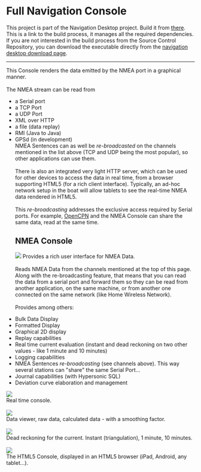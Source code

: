 # Full Navigation Console #
This project is part of the Navigation Desktop project. Build it from [there](http://code.google.com/p/oliv-soft-project-builder/). This is a link to the build process, it manages all the required dependencies.
<br>
If you are not interested in the build process from the Source Control Repository, you can download the executable directly from the <a href='http://code.google.com/p/navigation-desktop/downloads/list'>navigation desktop download page</a>.<br>
<hr />
This Console renders the data emitted by the NMEA port in a graphical manner.<br>
<br />
The NMEA stream can be read from<br>
<ul><li>a Serial port<br>
</li><li>a TCP Port<br>
</li><li>a UDP Port<br>
</li><li>XML over HTTP<br>
</li><li>a file (data replay)<br>
</li><li>RMI (Java to Java)<br>
</li><li>GPSd (in development)<br>
NMEA Sentences can as well be <i>re-broadcasted</i> on the channels mentioned in the list above (TCP and UDP being the most popular), so other applications can use them.<br>
<br />
There is also an integrated very light HTTP server, which can be used for other devices to access the data in real time, from a browser supporting HTML5 (for a rich client interface). Typically, an ad-hoc network setup in the boat will allow tablets to see the real-time NMEA data rendered in HTML5.<br>
<br />
This <i>re-broadcasting</i> addresses the exclusive access required by Serial ports. For example, <a href='http://opencpn.org'>OpenCPN</a> and the NMEA Console can share the same data, read at the same time.<br>
<h2>NMEA Console</h2>
<img src='http://donpedro.lediouris.net/software/img/console.png' />
Provides a rich user interface for NMEA Data.<br>
<br>
Reads NMEA Data from the channels mentioned at the top of this page. Along with the re-broadcasting feature, that means that you can read the data from a serial port and forward them so they can be read from another application, on the same machine, or from another one connected on the same network (like Home Wireless Network).<br>
<br>
Provides among others:<br>
</li></ul><ul><li>Bulk Data Display<br>
</li><li>Formatted Display<br>
</li><li>Graphical 2D display<br>
</li><li>Replay capabilities<br>
</li><li>Real time current evaluation (instant and dead reckoning on two other values - like 1 minute and 10 minutes)<br>
</li><li>Logging capabilities<br>
</li><li>NMEA Sentences <i>re-broadcasting</i> (see channels above). This way several stations can "share" the same Serial Port...<br>
</li><li>Journal capabilities (with Hypersonic SQL)<br>
</li><li>Deviation curve elaboration and management</li></ul>

<img src='http://donpedro.lediouris.net/software/img/console.png' />
<br>
Real time console.<br>
<br>
<img src='http://donpedro.lediouris.net/software/img/data.png' />
<br>
Data viewer, raw data, calculated data - with a smoothing factor.<br>
<br>
<img src='http://donpedro.lediouris.net/software/img/dr.png' />
<br>
Dead reckoning for the current. Instant (triangulation), 1 minute, 10 minutes.<br>
<br>
<img src='http://donpedro.lediouris.net/software/img/html5.png' />
<br>
The HTML5 Console, displayed in an HTML5 browser (iPad, Android, any tablet...).<br>
<br>